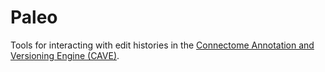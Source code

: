# Paleo

Tools for interacting with edit histories in the [Connectome Annotation and Versioning
Engine (CAVE)](https://github.com/CAVEconnectome).
